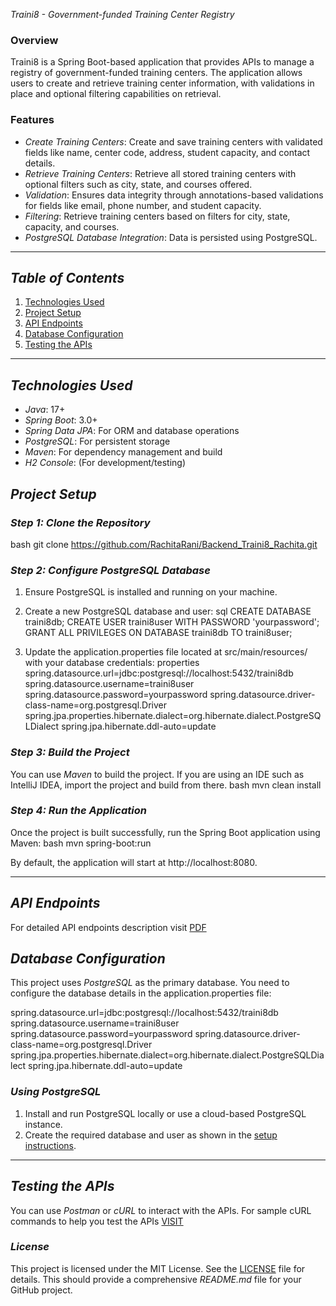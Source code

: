 *Traini8 - Government-funded Training Center Registry*

### Overview

Traini8 is a Spring Boot-based application that provides APIs to manage a registry of government-funded training centers. The application allows users to create and retrieve training center information, with validations in place and optional filtering capabilities on retrieval.

### Features

- *Create Training Centers*: Create and save training centers with validated fields like name, center code, address, student capacity, and contact details.
- *Retrieve Training Centers*: Retrieve all stored training centers with optional filters such as city, state, and courses offered.
- *Validation*: Ensures data integrity through annotations-based validations for fields like email, phone number, and student capacity.
- *Filtering*: Retrieve training centers based on filters for city, state, capacity, and courses.
- *PostgreSQL Database Integration*: Data is persisted using PostgreSQL.

---

## *Table of Contents*

1. [Technologies Used](#technologies-used)
2. [Project Setup](#project-setup)
3. [API Endpoints](#api-endpoints)
4. [Database Configuration](#database-configuration)
5. [Testing the APIs](#testing-the-apis)

---

## *Technologies Used*

- *Java*: 17+
- *Spring Boot*: 3.0+
- *Spring Data JPA*: For ORM and database operations
- *PostgreSQL*: For persistent storage
- *Maven*: For dependency management and build
- *H2 Console*: (For development/testing)
  

## *Project Setup*

### *Step 1: Clone the Repository*
bash
git clone https://github.com/RachitaRani/Backend_Traini8_Rachita.git

### *Step 2: Configure PostgreSQL Database*

1. Ensure PostgreSQL is installed and running on your machine.
2. Create a new PostgreSQL database and user:
   sql
   CREATE DATABASE traini8db;
   CREATE USER traini8user WITH PASSWORD 'yourpassword';
   GRANT ALL PRIVILEGES ON DATABASE traini8db TO traini8user;
   
3. Update the application.properties file located at src/main/resources/ with your database credentials:
   properties
   spring.datasource.url=jdbc:postgresql://localhost:5432/traini8db
   spring.datasource.username=traini8user
   spring.datasource.password=yourpassword
   spring.datasource.driver-class-name=org.postgresql.Driver
   spring.jpa.properties.hibernate.dialect=org.hibernate.dialect.PostgreSQLDialect
   spring.jpa.hibernate.ddl-auto=update
   

### *Step 3: Build the Project*
You can use *Maven* to build the project. If you are using an IDE such as IntelliJ IDEA, import the project and build from there.
bash
mvn clean install


### *Step 4: Run the Application*
Once the project is built successfully, run the Spring Boot application using Maven:
bash
mvn spring-boot:run

By default, the application will start at http://localhost:8080.

---

## *API Endpoints*
For detailed API endpoints description visit <a href="https://github.com/RachitaRani/Backend_Traini8_Rachita/blob/main/Training%20Center%20Registry%20API%20Documentation.pdf">PDF</a>

## *Database Configuration*
This project uses *PostgreSQL* as the primary database. You need to configure the database details in the application.properties file:

spring.datasource.url=jdbc:postgresql://localhost:5432/traini8db
spring.datasource.username=traini8user
spring.datasource.password=yourpassword
spring.datasource.driver-class-name=org.postgresql.Driver
spring.jpa.properties.hibernate.dialect=org.hibernate.dialect.PostgreSQLDialect
spring.jpa.hibernate.ddl-auto=update


### *Using PostgreSQL*
1. Install and run PostgreSQL locally or use a cloud-based PostgreSQL instance.
2. Create the required database and user as shown in the [setup instructions](#step-2-configure-postgresql-database).

---

## *Testing the APIs*
You can use *Postman* or *cURL* to interact with the APIs. For sample cURL commands to help you test the APIs <a href="https://github.com/RachitaRani/Backend_Traini8_Rachita/blob/main/Training%20Center%20Registry%20API%20Documentation.pdf">VISIT</a>


### *License*

This project is licensed under the MIT License. See the [LICENSE](LICENSE) file for details.
This should provide a comprehensive *README.md* file for your GitHub project.
